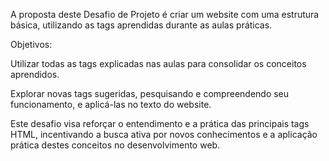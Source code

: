 A proposta deste Desafio de Projeto é criar um website com uma estrutura básica, utilizando as tags aprendidas durante as aulas práticas.


Objetivos:

Utilizar todas as tags explicadas nas aulas para consolidar os conceitos aprendidos.

Explorar novas tags sugeridas, pesquisando e compreendendo seu funcionamento, e aplicá-las no texto do website.

Este desafio visa reforçar o entendimento e a prática das principais tags HTML, incentivando a busca ativa por novos conhecimentos e a aplicação prática destes conceitos no desenvolvimento web.
